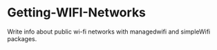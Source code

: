 # Getting-WIFI-Networks

Write info about public wi-fi networks with managedwifi and simpleWifi packages.
